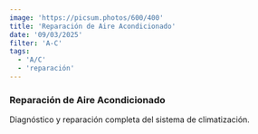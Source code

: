 ```yaml
---
image: 'https://picsum.photos/600/400'
title: 'Reparación de Aire Acondicionado'
date: '09/03/2025'
filter: 'A-C'
tags:
  - 'A/C'
  - 'reparación'
---
```


### Reparación de Aire Acondicionado

Diagnóstico y reparación completa del sistema de climatización.
